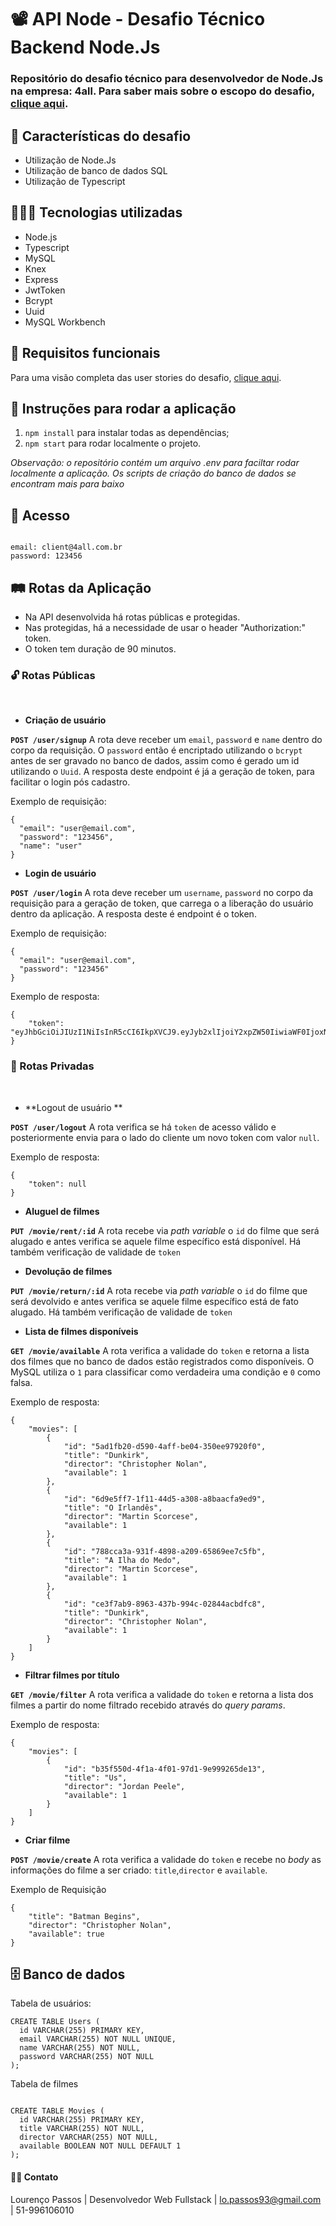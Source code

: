 # 📽️ API Node - Desafio Técnico Backend Node.Js

### Repositório do desafio técnico para desenvolvedor de Node.Js na empresa: 4all. Para saber mais sobre o escopo do desafio, [clique aqui](https://docs.google.com/document/d/1YUJ5fEf0bFmVFQGqCSIgOQ3PCgeBt0lsKloV2ZGWZps/edit).

## 🚀 Características do desafio

- Utilização de Node.Js
- Utilização de banco de dados SQL
- Utilização de Typescript

## 👨🏽‍💻 Tecnologias utilizadas
- Node.js
- Typescript
- MySQL
- Knex
- Express
- JwtToken
- Bcrypt
- Uuid
- MySQL Workbench

## 📝 Requisitos funcionais
Para uma visão completa das user stories do desafio, [clique aqui](https://docs.google.com/document/d/1YUJ5fEf0bFmVFQGqCSIgOQ3PCgeBt0lsKloV2ZGWZps/edit).

## 🚙 Instruções para rodar a aplicação

1. `npm install` para instalar todas as dependências;
2. `npm start` para rodar localmente o projeto.

_Observação: o repositório contém um arquivo .env para faciltar rodar localmente a aplicação. Os scripts de criação do banco de dados se encontram mais para baixo_

## 🔑 Acesso

```

email: client@4all.com.br
password: 123456

```

## 🛤 Rotas da Aplicação
- Na API desenvolvida há rotas públicas e protegidas.
- Nas protegidas, há a necessidade de usar o header "Authorization:" token.
- O token tem duração de 90 minutos.

### 🔓 Rotas Públicas

<br>

- **Criação de usuário**

**`POST /user/signup`** A rota deve receber um `email`, `password` e `name` dentro do corpo da requisição. O `password` então é encriptado utilizando o `bcrypt` antes de ser gravado no banco de dados, assim como é gerado um id utilizando o `Uuid`. A resposta deste endpoint é já a geração de token, para facilitar o login pós cadastro. 

Exemplo de requisição:

```
{
  "email": "user@email.com",
  "password": "123456",
  "name": "user"
}
```
- **Login de usuário**

**`POST /user/login`** A rota deve receber um `username`, `password` no corpo da requisição para a geração de token, que carrega o a liberação do usuário dentro da aplicação. A resposta deste é endpoint é o token.

Exemplo de requisição:

```
{
  "email": "user@email.com",
  "password": "123456"
}
```

Exemplo de resposta:

``` 
{
    "token": "eyJhbGciOiJIUzI1NiIsInR5cCI6IkpXVCJ9.eyJyb2xlIjoiY2xpZW50IiwiaWF0IjoxNjAyOTg5ODk0LCJleH..."
}
```


### 🔐 Rotas Privadas

<br>

- **Logout de usuário **

**`POST /user/logout`** A rota verifica se há `token` de acesso válido e posteriormente envia para o lado do cliente um novo token com valor `null`.


Exemplo de resposta:

``` 
{
    "token": null
}
```

- **Aluguel de filmes**

**`PUT /movie/rent/:id`**  A rota recebe via _path variable_ o `id` do filme que será alugado e antes verifica se aquele filme específico está disponível. Há também verificação de validade de `token`

- **Devolução de filmes**

**`PUT /movie/return/:id`**  A rota recebe via _path variable_ o `id` do filme que será devolvido e antes verifica se aquele filme específico está de fato alugado. Há também verificação de validade de `token`

- **Lista de filmes disponíveis** 

**`GET /movie/available`** A rota verifica a validade do `token` e retorna a lista dos filmes que no banco de dados estão registrados como disponíveis. O MySQL utiliza o `1` para classificar como verdadeira uma condição e `0` como falsa.

Exemplo de resposta:

```
{
    "movies": [
        {
            "id": "5ad1fb20-d590-4aff-be04-350ee97920f0",
            "title": "Dunkirk",
            "director": "Christopher Nolan",
            "available": 1
        },
        {
            "id": "6d9e5ff7-1f11-44d5-a308-a8baacfa9ed9",
            "title": "O Irlandês",
            "director": "Martin Scorcese",
            "available": 1
        },
        {
            "id": "788cca3a-931f-4898-a209-65869ee7c5fb",
            "title": "A Ilha do Medo",
            "director": "Martin Scorcese",
            "available": 1
        },
        {
            "id": "ce3f7ab9-8963-437b-994c-02844acbdfc8",
            "title": "Dunkirk",
            "director": "Christopher Nolan",
            "available": 1
        }
    ]
}
```

- **Filtrar filmes por título** 

**`GET /movie/filter`** A rota verifica a validade do `token` e retorna a lista dos filmes a partir do nome filtrado recebido através do _query params_.

Exemplo de resposta: 

```
{
    "movies": [
        {
            "id": "b35f550d-4f1a-4f01-97d1-9e999265de13",
            "title": "Us",
            "director": "Jordan Peele",
            "available": 1
        }
    ]
}
```

- **Criar filme**

**`POST /movie/create`** A rota verifica a validade do `token` e recebe no _body_ as informações do filme a ser criado: `title`,`director` e `available`. 

Exemplo de Requisição

```
{
    "title": "Batman Begins",
    "director": "Christopher Nolan",
    "available": true
}
```

## 🗄️ Banco de dados

Tabela de usuários:

```
CREATE TABLE Users (
  id VARCHAR(255) PRIMARY KEY,
  email VARCHAR(255) NOT NULL UNIQUE,
  name VARCHAR(255) NOT NULL,
  password VARCHAR(255) NOT NULL
); 

```

Tabela de filmes

```

CREATE TABLE Movies (
  id VARCHAR(255) PRIMARY KEY,
  title VARCHAR(255) NOT NULL,
  director VARCHAR(255) NOT NULL,
  available BOOLEAN NOT NULL DEFAULT 1
); 

```





#### 👋🏽 Contato

Lourenço Passos | Desenvolvedor Web Fullstack | lo.passos93@gmail.com | 51-996106010




